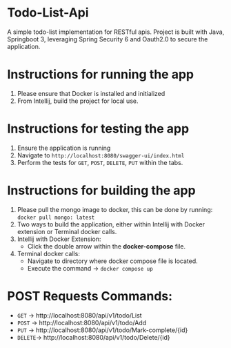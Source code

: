 # Todo-List-Api
 A simple todo-list implementation for RESTful apis. Project is built with Java, Springboot 3, leveraging Spring Security 6 and Oauth2.0 to secure the application.

# Instructions for running the app
1. Please ensure that Docker is installed and initialized
2. From Intellij, build the project for local use.

# Instructions for testing the app
1. Ensure the application is running
2. Navigate to `http://localhost:8080/swagger-ui/index.html`
3. Perform the tests for `GET`, `POST`, `DELETE`, `PUT` within the tabs.

# Instructions for building the app
1. Please pull the mongo image to docker, this can be done by running: `docker pull mongo: latest`
2. Two ways to build the application, either within Intellij with Docker extension or Terminal docker calls.
3. Intellij with Docker Extension:
    - Click the double arrow within the **docker-compose** file.
4. Terminal docker calls:
    - Navigate to directory where docker compose file is located.
    - Execute the command -> `docker compose up`

# POST Requests Commands:
* `GET` 	-> http://localhost:8080/api/v1/todo/List
* `POST`	-> http://localhost:8080/api/v1/todo/Add
* `PUT`	-> http://localhost:8080/api/v1/todo/Mark-complete/{id}
* `DELETE`-> http://localhost:8080/api/v1/todo/Delete/{id}